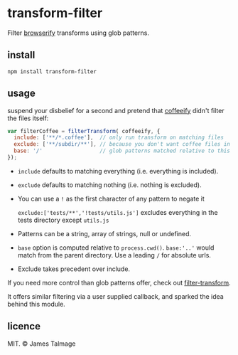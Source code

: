 transform-filter
================

  Filter [browserify](https://github.com/substack/node-browserify) transforms using glob patterns.

install
-------

```
npm install transform-filter
```

usage
-----

  suspend your disbelief for a second and pretend that [coffeeify](https://github.com/substack/coffeeify) didn't filter the files itself:

```javascript
var filterCoffee = filterTransform( coffeeify, {
  include: ['**/*.coffee'],  // only run transform on matching files
  exclude: ['**/subdir/**'], // because you don't want coffee files in `subdir` processed for some reason.
  base: '/'                  // glob patterns matched relative to this `base` (defaults to process.cwd())
});
```

  * `include` defaults to matching everything (i.e. everything is included).
  * `exclude` defaults to matching nothing (i.e. nothing is excluded).
  * You can use a `!` as the first character of any pattern to negate it

     `exclude:['tests/**','!tests/utils.js']` excludes everything in the tests directory except `utils.js`

  * Patterns can be a string, array of strings, null or undefined.
  * `base` option is computed relative to `process.cwd()`. `base:'..'` would match from the parent directory.
  Use a leading `/` for absolute urls.
  * Exclude takes precedent over include.


If you need more control than glob patterns offer, check out [filter-transform](https://www.npmjs.com/package/filter-transform).

It offers similar filtering via a user supplied callback, and sparked the idea behind this module.


licence
-------

  MIT. &copy; James Talmage